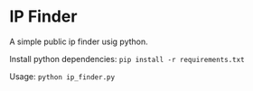 # IP Finder

A simple public ip finder usig python.

Install python dependencies: 
`pip install -r requirements.txt`

Usage:
`python ip_finder.py`
